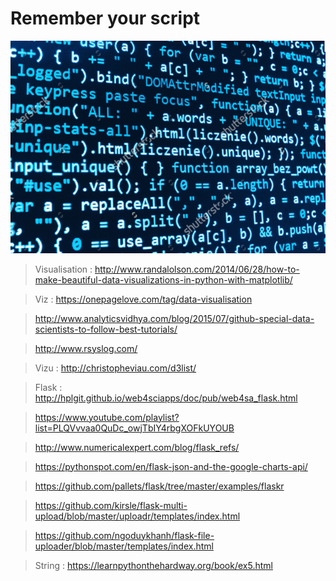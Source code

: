 # Remember your script

![MetaStore remote database](https://github.com/amoussoubaruch/My_scripts/blob/master/Img/script.png)


> Visualisation : http://www.randalolson.com/2014/06/28/how-to-make-beautiful-data-visualizations-in-python-with-matplotlib/

> Viz : https://onepagelove.com/tag/data-visualisation

> http://www.analyticsvidhya.com/blog/2015/07/github-special-data-scientists-to-follow-best-tutorials/

> http://www.rsyslog.com/

> Vizu : http://christopheviau.com/d3list/

> Flask : http://hplgit.github.io/web4sciapps/doc/pub/web4sa_flask.html

> https://www.youtube.com/playlist?list=PLQVvvaa0QuDc_owjTbIY4rbgXOFkUYOUB

> http://www.numericalexpert.com/blog/flask_refs/

> https://pythonspot.com/en/flask-json-and-the-google-charts-api/

> https://github.com/pallets/flask/tree/master/examples/flaskr

> https://github.com/kirsle/flask-multi-upload/blob/master/uploadr/templates/index.html

> https://github.com/ngoduykhanh/flask-file-uploader/blob/master/templates/index.html

> String : https://learnpythonthehardway.org/book/ex5.html


